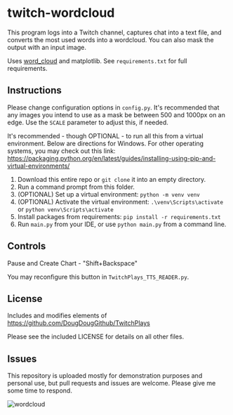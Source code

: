 # twitch-wordcloud

This program logs into a Twitch channel, captures chat into a text file, and converts the most used words into a wordcloud. You can also mask the output with an input image.

Uses [word_cloud](https://github.com/amueller/word_cloud) and matplotlib. See `requirements.txt` for full requirements. 

## Instructions

Please change configuration options in `config.py`. It's recommended that any images you intend to use as a mask be between 500 and 1000px on an edge. Use the `SCALE` parameter to adjust this, if needed.

It's recommended - though OPTIONAL - to run all this from a virtual environment. Below are directions for Windows. For other operating systems, you may check out this link: https://packaging.python.org/en/latest/guides/installing-using-pip-and-virtual-environments/

1. Download this entire repo or `git clone` it into an empty directory.
2. Run a command prompt from this folder. 
3. (OPTIONAL) Set up a virtual environment: `python -m venv venv`
4. (OPTIONAL) Activate the virtual environment: `.\venv\Scripts\activate` or `python venv\Scripts\activate`
5. Install packages from requirements: `pip install -r requirements.txt`
6. Run `main.py` from your IDE, or use `python main.py` from a command line.

## Controls

Pause and Create Chart - "Shift+Backspace"

You may reconfigure this button in `TwitchPlays_TTS_READER.py`.

## License

Includes and modifies elements of https://github.com/DougDougGithub/TwitchPlays

Please see the included LICENSE for details on all other files.

## Issues

This repository is uploaded mostly for demonstration purposes and personal use, but pull requests and issues are welcome. Please give me some time to respond.

![wordcloud](https://github.com/onura46/twitch-wordcloud/assets/67405765/0480b5b2-a6cd-4bef-b580-d8db9e8b389f)
